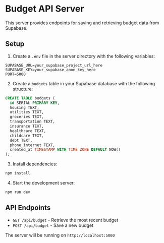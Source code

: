 # Budget API Server

This server provides endpoints for saving and retrieving budget data from Supabase.

## Setup

1. Create a `.env` file in the server directory with the following variables:
```
SUPABASE_URL=your_supabase_project_url_here
SUPABASE_KEY=your_supabase_anon_key_here
PORT=5000
```

2. Create a `budgets` table in your Supabase database with the following structure:
```sql
CREATE TABLE budgets (
  id SERIAL PRIMARY KEY,
  housing TEXT,
  utilities TEXT,
  groceries TEXT,
  transportation TEXT,
  insurance TEXT,
  healthcare TEXT,
  childcare TEXT,
  debt TEXT,
  phone_internet TEXT,
  created_at TIMESTAMP WITH TIME ZONE DEFAULT NOW()
);
```

3. Install dependencies:
```bash
npm install
```

4. Start the development server:
```bash
npm run dev
```

## API Endpoints

- `GET /api/budget` - Retrieve the most recent budget
- `POST /api/budget` - Save a new budget

The server will be running on `http://localhost:5000` 